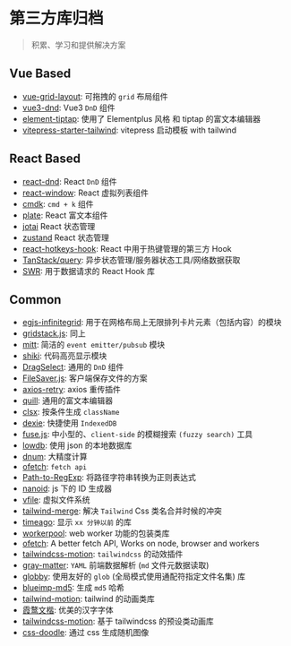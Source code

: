 # 第三方库归档

> 积累、学习和提供解决方案

## Vue Based

- [vue-grid-layout](https://github.com/jbaysolutions/vue-grid-layout): 可拖拽的 `grid` 布局组件
- [vue3-dnd](https://github.com/hcg1023/vue3-dnd): Vue3 `DnD` 组件
- [element-tiptap](https://github.com/Leecason/element-tiptap): 使用了 Elementplus 风格 和 tiptap 的富文本编辑器
- [vitepress-starter-tailwind](https://github.com/ky-is/vitepress-starter-tailwind): vitepress 启动模板 with tailwind

## React Based

- [react-dnd](https://github.com/react-dnd/react-dnd): React `DnD` 组件
- [react-window](https://github.com/bvaughn/react-window): React 虚拟列表组件
- [cmdk](https://github.com/pacocoursey/cmdk): `cmd + k` 组件
- [plate](https://github.com/udecode/plate): React 富文本组件
- [jotai](https://github.com/pmndrs/jotai) React 状态管理
- [zustand](https://github.com/pmndrs/zustand) React 状态管理
- [react-hotkeys-hook](https://github.com/JohannesKlauss/react-hotkeys-hook): React 中用于热键管理的第三方 Hook
- [TanStack/query](https://github.com/TanStack/query): 异步状态管理/服务器状态工具/网络数据获取
- [SWR](https://swr.vercel.app/zh-CN): 用于数据请求的 React Hook 库

## Common

- [egjs-infinitegrid](https://github.com/naver/egjs-infinitegrid): 用于在网格布局上无限排列卡片元素（包括内容）的模块
- [gridstack.js](https://github.com/gridstack/gridstack.js): 同上
- [mitt](https://github.com/developit/mitt): 简洁的 `event emitter/pubsub` 模块
- [shiki](https://github.com/shikijs/shiki): 代码高亮显示模块
- [DragSelect](https://github.com/ThibaultJanBeyer/DragSelect): 通用的 `DnD` 组件
- [FileSaver.js](https://github.com/eligrey/FileSaver.js): 客户端保存文件的方案
- [axios-retry](https://github.com/softonic/axios-retry): axios 重传插件
- [quill](https://github.com/slab/quill): 通用的富文本编辑器
- [clsx](https://github.com/lukeed/clsx): 按条件生成 `className`
- [dexie](https://github.com/dexie/Dexie.js): 快捷使用 `IndexedDB`
- [fuse.js](https://github.com/krisk/fuse): 中小型的、`client-side` 的模糊搜索 `(fuzzy search)` 工具
- [lowdb](https://github.com/typicode/lowdb): 使用 json 的本地数据库
- [dnum](https://github.com/bpierre/dnum): 大精度计算
- [ofetch](https://github.com/unjs/ofetch): `fetch api`
- [Path-to-RegExp](https://github.com/pillarjs/path-to-regexp): 将路径字符串转换为正则表达式
- [nanoid](https://github.com/ai/nanoid): js 下的 ID 生成器
- [vfile](https://github.com/vfile/vfile): 虚拟文件系统
- [tailwind-merge](https://github.com/dcastil/tailwind-merge): 解决 `Tailwind` Css 类名合并时候的冲突
- [timeago](https://github.com/hustcc/timeago.js): 显示 `xx 分钟以前` 的库
- [workerpool](https://github.com/josdejong/workerpool): web worker 功能的包装类库
- [ofetch](https://github.com/unjs/ofetch): A better fetch API, Works on node, browser and workers
- [tailwindcss-motion](https://github.com/romboHQ/tailwindcss-motion): `tailwindcss` 的动效插件
- [gray-matter](https://github.com/jonschlinkert/gray-matter): `YAML` 前端数据解析 (`md` 文件元数据读取)
- [globby](https://github.com/sindresorhus/globby): 使用友好的 `glob` (全局模式使用通配符指定文件名集) 库
- [blueimp-md5](https://www.npmjs.com/package/blueimp-md5): 生成 `md5` 哈希
- [tailwind-motion](https://github.com/romboHQ/tailwindcss-motion): tailwind 的动画类库
- [霞鹜文楷](https://github.com/lxgw/LxgwWenKai): 优美的汉字字体
- [tailwindcss-motion](https://github.com/romboHQ/tailwindcss-motion): 基于 tailwindcss 的预设类动画库
- [css-doodle](https://github.com/css-doodle/css-doodle): 通过 css 生成随机图像